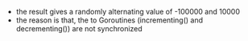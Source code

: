 * the result gives a randomly alternating value of -100000 and 10000
* the reason is that, the to Goroutines (incrementing() and decrementing()) are not synchronized